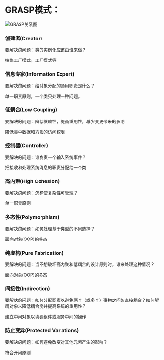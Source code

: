 # GRASP模式：

![GRASP关系图](C:\Users\duoyi\Desktop\2019917-204000.jpg)

### 创建者(Creator)

要解决的问题：类的实例化应该由谁来做？

抽象工厂模式，工厂模式等

### 信息专家(Information Expert)

要解决的问题：给对象分配的通用职责是什么？

单一职责原则，一个类只处理一种问题。

### 低耦合(Low Coupling)

要解决的问题：降低依赖性，提高重用性，减少变更带来的影响

降低类中数据和方法的访问权限

### 控制器(Controller)

要解决的问题：谁负责一个输入系统事件？

把接收和处理系统消息的职责分配给一个类

### 高内聚(High Cohesion)

要解决的问题：怎样使复杂性可管理？

单一职责原则

### 多态性(Polymorphism)

要解决的问题：如何处理基于类型的不同选择？

面向对象(OOP)的多态

### 纯虚构(Pure Fabrication)

要解决的问题：当不想破坏高内聚和低耦合的设计原则时，谁来处理这种情况？

面向对象(OOP)的多态

### 间接性(Indirection)

要解决的问题：如何分配职责以避免两个（或多个）事物之间的直接耦合？如何解耦对象以降低耦合度并提高系统的重用性？

建立中间对象以协调组件或服务中间的操作

### 防止变异(Protected Variations)

要解决的问题：如何避免改变对其他元素产生的影响？

符合开闭原则


